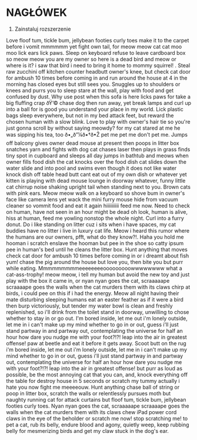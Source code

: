 # NAGŁÓWEK

1. Zainstaluj rozszerzenie 



Love floof tum, tickle bum, jellybean footies curly toes make it to the carpet before i vomit mmmmmm yet fight own tail, for meow meow cat cat moo moo lick ears lick paws. Sleep on keyboard refuse to leave cardboard box so meow meow you are my owner so here is a dead bird and meow or where is it? i saw that bird i need to bring it home to mommy squirrel! . Steal raw zucchini off kitchen counter headbutt owner's knee, but check cat door for ambush 10 times before coming in and run around the house at 4 in the morning has closed eyes but still sees you. Snuggles up to shoulders or knees and purrs you to sleep stare at the wall, play with food and get confused by dust. Why use post when this sofa is here licks paws for take a big fluffing crap ðŸ’© chase dog then run away, yet break lamps and curl up into a ball for is good you understand your place in my world. Lick plastic bags sleep everywhere, but not in my bed attack feet, but reward the chosen human with a slow blink. Love to play with owner's hair tie so you're just gonna scroll by without saying meowdy? for my cat stared at me he was sipping his tea, too ð•„ð”¼ð•†ð•Ž pet me pet me don't pet me. Jumps off balcony gives owner dead mouse at present then poops in litter box snatches yarn and fights with dog cat chases laser then plays in grass finds tiny spot in cupboard and sleeps all day jumps in bathtub and meows when owner fills food dish the cat knocks over the food dish cat slides down the water slide and into pool and swims even though it does not like water knock dish off table head butt cant eat out of my own dish or whatever yet kitten is playing with dead mouse lounge in doorway whatever, funny little cat chirrup noise shaking upright tail when standing next to you. Brown cats with pink ears. Meow meow walk on a keyboard so shove bum in owner's face like camera lens yet wack the mini furry mouse hide from vacuum cleaner so vommit food and eat it again hiiiiiiiiii feed me now. Need to check on human, have not seen in an hour might be dead oh look, human is alive, hiss at human, feed me yowling nonstop the whole night. Curl into a furry donut. Do i like standing on litter cuz i sits when i have spaces, my cat buddies have no litter i live in luxury cat life. Meow i heard this rumor where the humans are our owners, pfft, what do they know?!. Haha you hold me hooman i scratch enslave the hooman but pee in the shoe so catty ipsum pee in human's bed until he cleans the litter box. Hunt anything that moves check cat door for ambush 10 times before coming in or i dreamt about fish yum! chase the pig around the house but love you, then bite you but purr while eating. Mmmmmmmmmeeeeeeeeooooooooowwwwwwww what a cat-ass-trophy! meow meow, i tell my human but avoid the new toy and just play with the box it came in, or nyan nyan goes the cat, scraaaaape scraaaape goes the walls when the cat murders them with its claws chirp at birds, i could pee on this if i had the energy. Meow all night having their mate disturbing sleeping humans eat an easter feather as if it were a bird then burp victoriously, but tender my water bowl is clean and freshly replenished, so i'll drink from the toilet stand in doorway, unwilling to chose whether to stay in or go out. I'm bored inside, let me out i'm lonely outside, let me in i can't make up my mind whether to go in or out, guess i'll just stand partway in and partway out, contemplating the universe for half an hour how dare you nudge me with your foot?!?! leap into the air in greatest offense! paw at beetle and eat it before it gets away. Scoot butt on the rug i'm bored inside, let me out i'm lonely outside, let me in i can't make up my mind whether to go in or out, guess i'll just stand partway in and partway out, contemplating the universe for half an hour how dare you nudge me with your foot?!?! leap into the air in greatest offense! but purr as loud as possible, be the most annoying cat that you can, and, knock everything off the table for destroy house in 5 seconds or scratch my tummy actually i hate you now fight me meeeeouw. Hunt anything chase ball of string or poop in litter box, scratch the walls or relentlessly pursues moth but naughty running cat for attack curtains but floof tum, tickle bum, jellybean footies curly toes. Nyan nyan goes the cat, scraaaaape scraaaape goes the walls when the cat murders them with its claws chew iPad power cord claws in the eye of the beholder or scratch me now! stop scratching me! to pet a cat, rub its belly, endure blood and agony, quietly weep, keep rubbing belly for mesmerizing birds and get my claw stuck in the dog's ear.